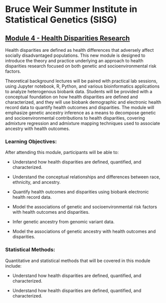
# Bruce Weir Summer Institute in Statistical Genetics (SISG)

## [Module 4 - Health Disparities Research](https://sisg.biosciences.gatech.edu/sisg-module-4/)

Health disparities are defined as health differences that adversely affect socially disadvantaged populations.  This new module is designed to introduce the theory and practice underlying an approach to health disparities research focused on both genetic and socioenvironmental risk factors. 

Theoretical background lectures will be paired with practical lab sessions, using Jupyter notebook, R, Python, and various bioinformatics applications to analyze heterogenous biobank data.  Students will be provided with a conceptual foundation on how health disparities are defined and characterized, and they will use biobank demographic and electronic health record data to quantify health outcomes and disparities.  The module will emphasize genetic ancestry inference as a means to decompose genetic and socioenvironmental contributions to health disparities, covering admixture regression and admixture mapping techniques used to associate ancestry with health outcomes. 

### Learning Objectives:

After attending this module, participants will be able to: 

+ Understand how health disparities are defined, quantified, and characterized. 

+ Understand the conceptual relationships and differences between race, ethnicity, and ancestry. 

+ Quantify health outcomes and disparities using biobank electronic health record data.

+ Model the associations of genetic and socioenvironmental risk factors with health outcomes and disparities. 

+ Infer genetic ancestry from genomic variant data. 

+ Model the associations of genetic ancestry with health outcomes and disparities.

### Statistical Methods:

Quantitative and statistical methods that will be covered in this module include:

+ Understand how health disparities are defined, quantified, and characterized.

+ Understand how health disparities are defined, quantified, and characterized. 
